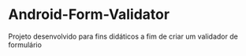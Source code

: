 # Android-Form-Validator
Projeto desenvolvido para fins didáticos a fim de criar um validador de formulário
